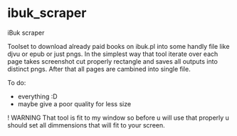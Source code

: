 ibuk_scraper
============

iBuk scraper 

Toolset to download already paid books on ibuk.pl into some handly file like djvu or epub or just pngs. In the simplest way that tool iterate over each page takes screenshot cut properly rectangle and saves all outputs into distinct pngs. After that all pages are cambined into single file.


To do:
+ everything :D 
+ maybe give a poor quality for less size 

! WARNING
That tool is fit to my window so before u will use that properly u should set all dimmensions that will fit to your screen. 
